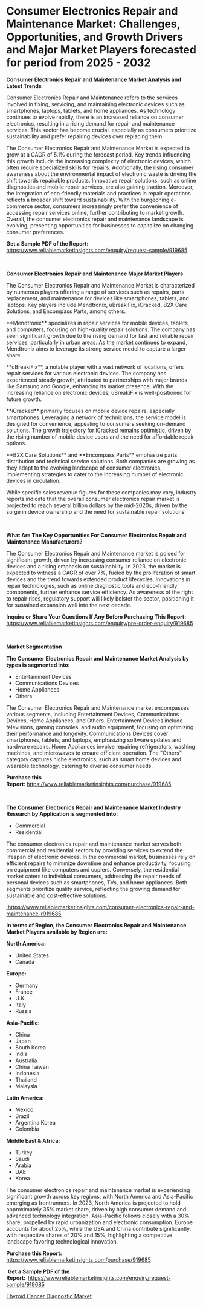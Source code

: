 <p><h1>Consumer Electronics Repair and Maintenance Market: Challenges, Opportunities, and Growth Drivers and Major Market Players forecasted for period from 2025 - 2032</h1></p><p><strong>Consumer Electronics Repair and Maintenance Market Analysis and Latest Trends</strong></p>
<p><p>Consumer Electronics Repair and Maintenance refers to the services involved in fixing, servicing, and maintaining electronic devices such as smartphones, laptops, tablets, and home appliances. As technology continues to evolve rapidly, there is an increased reliance on consumer electronics, resulting in a rising demand for repair and maintenance services. This sector has become crucial, especially as consumers prioritize sustainability and prefer repairing devices over replacing them.</p><p>The Consumer Electronics Repair and Maintenance Market is expected to grow at a CAGR of 5.1% during the forecast period. Key trends influencing this growth include the increasing complexity of electronic devices, which often require specialized skills for repairs. Additionally, the rising consumer awareness about the environmental impact of electronic waste is driving the shift towards repairable products. Innovative repair solutions, such as online diagnostics and mobile repair services, are also gaining traction. Moreover, the integration of eco-friendly materials and practices in repair operations reflects a broader shift toward sustainability. With the burgeoning e-commerce sector, consumers increasingly prefer the convenience of accessing repair services online, further contributing to market growth. Overall, the consumer electronics repair and maintenance landscape is evolving, presenting opportunities for businesses to capitalize on changing consumer preferences.</p></p>
<p><strong>Get a Sample PDF of the Report:&nbsp;</strong> <a href="https://www.reliablemarketinsights.com/enquiry/request-sample/919685?utm_campaign=2647&utm_medium=2&utm_source=Github&utm_content=ia&utm_term=07032025&utm_id=consumer-electronics-repair-and-maintenance">https://www.reliablemarketinsights.com/enquiry/request-sample/919685</a></p>
<p>&nbsp;</p>
<p><strong>Consumer Electronics Repair and Maintenance Major Market Players</strong></p>
<p><p>The Consumer Electronics Repair and Maintenance Market is characterized by numerous players offering a range of services such as repairs, parts replacement, and maintenance for devices like smartphones, tablets, and laptops. Key players include Mendtronix, uBreakiFix, iCracked, B2X Care Solutions, and Encompass Parts, among others.</p><p>**Mendtronix** specializes in repair services for mobile devices, tablets, and computers, focusing on high-quality repair solutions. The company has seen significant growth due to the rising demand for fast and reliable repair services, particularly in urban areas. As the market continues to expand, Mendtronix aims to leverage its strong service model to capture a larger share.</p><p>**uBreakiFix**, a notable player with a vast network of locations, offers repair services for various electronic devices. The company has experienced steady growth, attributed to partnerships with major brands like Samsung and Google, enhancing its market presence. With the increasing reliance on electronic devices, uBreakiFix is well-positioned for future growth.</p><p>**iCracked** primarily focuses on mobile device repairs, especially smartphones. Leveraging a network of technicians, the service model is designed for convenience, appealing to consumers seeking on-demand solutions. The growth trajectory for iCracked remains optimistic, driven by the rising number of mobile device users and the need for affordable repair options.</p><p>**B2X Care Solutions** and **Encompass Parts** emphasize parts distribution and technical service solutions. Both companies are growing as they adapt to the evolving landscape of consumer electronics, implementing strategies to cater to the increasing number of electronic devices in circulation.</p><p>While specific sales revenue figures for these companies may vary, industry reports indicate that the overall consumer electronics repair market is projected to reach several billion dollars by the mid-2020s, driven by the surge in device ownership and the need for sustainable repair solutions.</p></p>
<p>&nbsp;</p>
<p><strong>What Are The Key Opportunities For Consumer Electronics Repair and Maintenance Manufacturers?</strong></p>
<p><p>The Consumer Electronics Repair and Maintenance market is poised for significant growth, driven by increasing consumer reliance on electronic devices and a rising emphasis on sustainability. In 2023, the market is expected to witness a CAGR of over 7%, fueled by the proliferation of smart devices and the trend towards extended product lifecycles. Innovations in repair technologies, such as online diagnostic tools and eco-friendly components, further enhance service efficiency. As awareness of the right to repair rises, regulatory support will likely bolster the sector, positioning it for sustained expansion well into the next decade.</p></p>
<p><strong>Inquire or Share Your Questions If Any Before Purchasing This Report:</strong> <a href="https://www.reliablemarketinsights.com/enquiry/pre-order-enquiry/919685?utm_campaign=2647&utm_medium=2&utm_source=Github&utm_content=ia&utm_term=07032025&utm_id=consumer-electronics-repair-and-maintenance">https://www.reliablemarketinsights.com/enquiry/pre-order-enquiry/919685</a></p>
<p>&nbsp;</p>
<p><strong>Market Segmentation</strong></p>
<p><strong>The Consumer Electronics Repair and Maintenance Market Analysis by types is segmented into:</strong></p>
<p><ul><li>Entertainment Devices</li><li>Communications Devices</li><li>Home Appliances</li><li>Others</li></ul></p>
<p><p>The Consumer Electronics Repair and Maintenance market encompasses various segments, including Entertainment Devices, Communications Devices, Home Appliances, and Others. Entertainment Devices include televisions, gaming consoles, and audio equipment, focusing on optimizing their performance and longevity. Communications Devices cover smartphones, tablets, and laptops, emphasizing software updates and hardware repairs. Home Appliances involve repairing refrigerators, washing machines, and microwaves to ensure efficient operation. The "Others" category captures niche electronics, such as smart home devices and wearable technology, catering to diverse consumer needs.</p></p>
<p><strong>Purchase this Report:&nbsp;</strong><a href="https://www.reliablemarketinsights.com/purchase/919685?utm_campaign=2647&utm_medium=2&utm_source=Github&utm_content=ia&utm_term=07032025&utm_id=consumer-electronics-repair-and-maintenance">https://www.reliablemarketinsights.com/purchase/919685</a></p>
<p>&nbsp;</p>
<p><strong>The Consumer Electronics Repair and Maintenance Market Industry Research by Application is segmented into:</strong></p>
<p><ul><li>Commercial</li><li>Residential</li></ul></p>
<p><p>The consumer electronics repair and maintenance market serves both commercial and residential sectors by providing services to extend the lifespan of electronic devices. In the commercial market, businesses rely on efficient repairs to minimize downtime and enhance productivity, focusing on equipment like computers and copiers. Conversely, the residential market caters to individual consumers, addressing the repair needs of personal devices such as smartphones, TVs, and home appliances. Both segments prioritize quality service, reflecting the growing demand for sustainable and cost-effective solutions.</p></p>
<p><a href="https://www.reliablemarketinsights.com/consumer-electronics-repair-and-maintenance-r919685?utm_campaign=2647&utm_medium=2&utm_source=Github&utm_content=ia&utm_term=07032025&utm_id=consumer-electronics-repair-and-maintenance">&nbsp;https://www.reliablemarketinsights.com/consumer-electronics-repair-and-maintenance-r919685</a></p>
<p><strong>In terms of Region, the Consumer Electronics Repair and Maintenance Market Players available by Region are:</strong></p>
<p>
    <p> <strong> North America: </strong>
        <ul>
            <li>United States</li>
            <li>Canada</li>
        </ul>
        </p> 
    <p> <strong> Europe: </strong>
        <ul>
            <li>Germany</li>
            <li>France</li>
            <li>U.K.</li>
            <li>Italy</li>
            <li>Russia</li>
        </ul>
        </p> 
    <p> <strong> Asia-Pacific: </strong>
        <ul>
            <li>China</li>
            <li>Japan</li>
            <li>South Korea</li>
            <li>India</li>
            <li>Australia</li>
            <li>China Taiwan</li>
            <li>Indonesia</li>
            <li>Thailand</li>
            <li>Malaysia</li>
        </ul>
        </p> 
    <p> <strong> Latin America: </strong>
        <ul>
            <li>Mexico</li>
            <li>Brazil</li>
            <li>Argentina Korea</li>
            <li>Colombia</li>
        </ul>
        </p> 
    <p> <strong> Middle East & Africa: </strong>
        <ul>
            <li>Turkey</li>
            <li>Saudi</li>
            <li>Arabia</li>
            <li>UAE</li>
            <li>Korea</li>
        </ul>
    </p>
    </p>
<p><p>The consumer electronics repair and maintenance market is experiencing significant growth across key regions, with North America and Asia-Pacific emerging as frontrunners. In 2023, North America is projected to hold approximately 35% market share, driven by high consumer demand and advanced technology integration. Asia-Pacific follows closely with a 30% share, propelled by rapid urbanization and electronic consumption. Europe accounts for about 25%, while the USA and China contribute significantly, with respective shares of 20% and 15%, highlighting a competitive landscape favoring technological innovation.</p></p>
<p><strong>Purchase this Report: </strong><a href="https://www.reliablemarketinsights.com/purchase/919685?utm_campaign=2647&utm_medium=2&utm_source=Github&utm_content=ia&utm_term=07032025&utm_id=consumer-electronics-repair-and-maintenance">https://www.reliablemarketinsights.com/purchase/919685</a></p>
<p>&nbsp;<strong>Get a Sample PDF of the Report:&nbsp;&nbsp;</strong><a href="https://www.reliablemarketinsights.com/enquiry/request-sample/919685?utm_campaign=2647&utm_medium=2&utm_source=Github&utm_content=ia&utm_term=07032025&utm_id=consumer-electronics-repair-and-maintenance">https://www.reliablemarketinsights.com/enquiry/request-sample/919685</a></p>
<p><strong></strong></p>
<p><p><a href="https://github.com/boitafbg/Market-Research-Report-List-1/blob/main/thyroid-cancer-diagnostic-market.md?utm_campaign=2647&utm_medium=2&utm_source=Github&utm_content=ia&utm_term=07032025&utm_id=consumer-electronics-repair-and-maintenance">Thyroid Cancer Diagnostic Market</a></p></p>